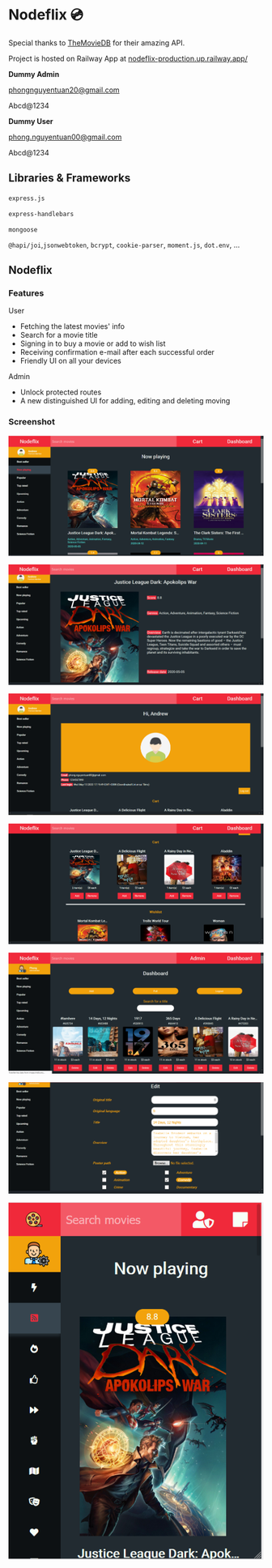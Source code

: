 # Nodeflix :cd:
Special thanks to [TheMovieDB](https://developers.themoviedb.org/3) for their amazing API.

Project is hosted on Railway App at [nodeflix-production.up.railway.app/](https://nodeflix-production.up.railway.app/collection?sortBy=now_playing)



**Dummy Admin**

phongnguyentuan20@gmail.com

Abcd@1234

**Dummy User**

phong.nguyentuan00@gmail.com

Abcd@1234

## Libraries & Frameworks

`express.js`

`express-handlebars`

`mongoose`

`@hapi/joi`,`jsonwebtoken`, `bcrypt`, `cookie-parser`, `moment.js`, `dot.env`, ...



## Nodeflix

### Features

User

- Fetching the latest movies' info
- Search for a movie title
- Signing in to buy a movie or add to wish list
- Receiving confirmation e-mail after each successful order
- Friendly UI on all your devices

Admin

- Unlock protected routes
- A new distinguished UI for adding, editing and deleting moving

### Screenshot

![](screenshots/ss1.png)

![](screenshots/ss2.png)

![](screenshots/ss3.png)

![](screenshots/ss4.png)

![](screenshots/ss5.png)

![](screenshots/ss6.png)

![](screenshots/ss7.png)


